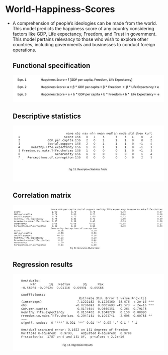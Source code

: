 # World-Happiness-Scores

- A comprehension of people’s ideologies can be made from the world. This model predicts the happiness score 
  of any country considering factors like GDP, Life expectancy, Freedom, and Trust in government. This model 
  pertains relevancy to those who wish to explore other countries, including governments and businesses to conduct 
  foreign operations. 
  
  ## Functional specification
  ![](world_happiness/ss/func.JPG)
  
  ## Descriptive statistics
  ![](world_happiness/ss/desc.JPG)
  
  ## Correlation matrix
  ![](world_happiness/ss/corr.JPG)
  
  ## Regression results
  ![](world_happiness/ss/reg.JPG)
